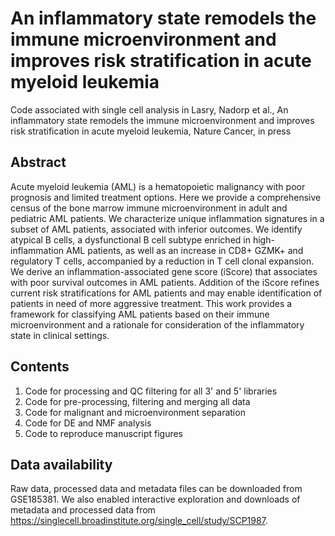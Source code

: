 # An inflammatory state remodels the immune microenvironment and improves risk stratification in acute myeloid leukemia
Code associated with single cell analysis in Lasry, Nadorp et al., An inflammatory state remodels the immune microenvironment and improves risk stratification in acute myeloid leukemia, Nature Cancer, in press

## Abstract 
Acute myeloid leukemia (AML) is a hematopoietic malignancy with poor prognosis and limited treatment options. Here we provide a comprehensive census of the bone marrow immune microenvironment in adult and pediatric AML patients. We characterize unique inflammation signatures in a subset of AML patients, associated with inferior outcomes. We identify atypical B cells, a dysfunctional B cell subtype enriched in high-inflammation AML patients, as well as an increase in CD8+ GZMK+ and regulatory T cells, accompanied by a reduction in T cell clonal expansion. We derive an inflammation-associated gene score (iScore) that associates with poor survival outcomes in AML patients. Addition of the iScore refines current risk stratifications for AML patients and may enable identification of patients in need of more aggressive treatment. This work provides a framework for classifying AML patients based on their immune microenvironment and a rationale for consideration of the inflammatory state in clinical settings.

## Contents
1) Code for processing and QC filtering for all 3' and 5' libraries
2) Code for pre-processing, filtering and merging all data
3) Code for malignant and microenvironment separation
4) Code for DE and NMF analysis 
5) Code to reproduce manuscript figures

## Data availability
Raw data, processed data and metadata files can be downloaded from GSE185381. We also enabled interactive exploration and downloads of metadata and processed data from https://singlecell.broadinstitute.org/single_cell/study/SCP1987.
